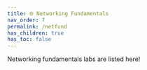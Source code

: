 ```yaml
---
title: 🌐 Networking Fundamentals
nav_order: 7
permalink: /netfund
has_children: true
has_toc: false
---
```


Networking fundamentals labs are listed here!